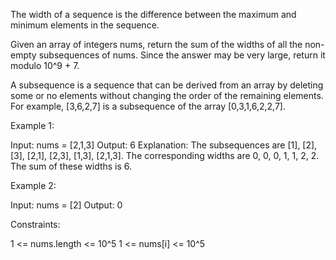 The width of a sequence is the difference between the maximum and minimum
elements in the sequence.

Given an array of integers nums, return the sum of the widths of all the
non-empty subsequences of nums. Since the answer may be very large, return it
modulo 10^9 + 7.

A subsequence is a sequence that can be derived from an array by deleting
some or no elements without changing the order of the remaining elements. For
example, [3,6,2,7] is a subsequence of the array [0,3,1,6,2,2,7].


Example 1:


Input: nums = [2,1,3]
Output: 6
Explanation: The subsequences are [1], [2], [3], [2,1], [2,3], [1,3],
[2,1,3].
The corresponding widths are 0, 0, 0, 1, 1, 2, 2.
The sum of these widths is 6.


Example 2:


Input: nums = [2]
Output: 0



Constraints:


1 <= nums.length <= 10^5
1 <= nums[i] <= 10^5




